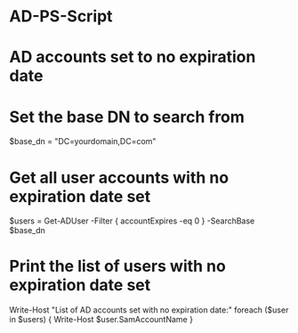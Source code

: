 # AD-PS-Script
# AD accounts set to no expiration date
# Set the base DN to search from
$base_dn = "DC=yourdomain,DC=com"

# Get all user accounts with no expiration date set
$users = Get-ADUser -Filter { accountExpires -eq 0 } -SearchBase $base_dn

# Print the list of users with no expiration date set
Write-Host "List of AD accounts set with no expiration date:"
foreach ($user in $users) {
    Write-Host $user.SamAccountName
}
